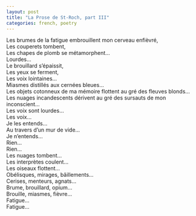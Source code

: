 ```yaml
---
layout: post
title: "La Prose de St-Roch, part III"
categories: french, poetry
---
```

  
Les brumes de la fatigue embrouillent mon cerveau enfièvré,  
Les couperets tombent,  
Les chapes de plomb se métamorphent…  
Lourdes…  
Le brouillard s’épaissit,  
Les yeux se ferment,  
Les voix lointaines…  
Miasmes distillés aux cernées bleues…  
Les objets cotonneux de ma mémoire flottent au gré des fleuves blonds…  
Les nuages incandescents dérivent au gré des sursauts de mon inconscient…  
Les voix sont lourdes…  
Les voix…  
Je les entends…  
Au travers d’un mur de vide…  
Je n’entends…  
Rien…  
Rien…  
Les nuages tombent…  
Les interprètes coulent…  
Les oiseaux flottent…  
Obélisques, mirages, bâillements…  
Cerises, menteurs, agnats…    
Brume, brouillard, opium…  
Brouille, miasmes, fièvre…  
Fatigue…  
Fatigue…